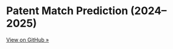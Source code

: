 # Patent Match Prediction (2024–2025)

[View on GitHub »](https://github.com/RasulAlakbarli/Patent-Match-Prediction-2024-2025)
